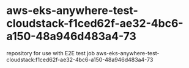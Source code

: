 # aws-eks-anywhere-test-cloudstack-f1ced62f-ae32-4bc6-a150-48a946d483a4-73
repository for use with E2E test job aws-eks-anywhere-test-cloudstack:f1ced62f-ae32-4bc6-a150-48a946d483a4-73
